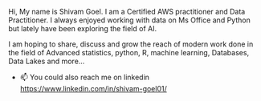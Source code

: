 Hi, My name is Shivam Goel. I am a Certified AWS practitioner and Data Practitioner. I always enjoyed working with data on Ms Office and Python but lately have been exploring the field of AI.

I am hoping to share, discuss and grow the reach of modern work done in the field of Advanced statistics, python, R, machine learning, Databases, Data Lakes and more...

- 📫 You could also reach me on linkedin https://www.linkedin.com/in/shivam-goel01/


